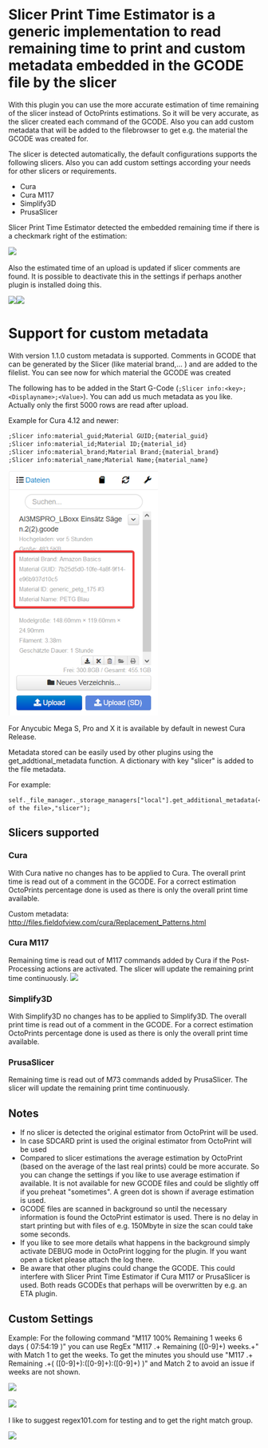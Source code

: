 # Slicer Print Time Estimator is a generic implementation to read remaining time to print and custom metadata embedded in the GCODE file by the slicer
With this plugin you can use the more accurate estimation of time remaining of the slicer instead of OctoPrints estimations. So it will be very accurate, as the slicer created each command of the GCODE. 
Also you can add custom metadata that will be added to the filebrowser to get e.g. the material the GCODE was created for.

The slicer is detected automatically, the default configurations supports the following slicers. Also you can add custom settings according your needs for other slicers or requirements. 

* Cura
* Cura M117
* Simplify3D
* PrusaSlicer


Slicer Print Time Estimator detected the embedded remaining time if there is a checkmark right of the estimation:

![](images/OctoPrint-estimator_dot.png)

Also the estimated time of an upload is updated if slicer comments are found. It is possible to deactivate this in the settings if perhaps another plugin is installed doing this.

![](images/file_metadata1.png)![](images/file_metadata2.png)

# Support for custom metadata
With version 1.1.0 custom metadata is supported. Comments in GCODE that can be generated by the Slicer (like material brand,... ) and are added to the filelist. You can see now for which material the GCODE was created

The following has to be added in the Start G-Code (`;Slicer info:<key>;<Displayname>;<Value>`). You can add us much metadata as you like. Actually only the first 5000 rows are read after upload.

Example for Cura 4.12 and newer:

    ;Slicer info:material_guid;Material GUID;{material_guid}
    ;Slicer info:material_id;Material ID;{material_id}
    ;Slicer info:material_brand;Material Brand;{material_brand}
    ;Slicer info:material_name;Material Name;{material_name}

![](images/file_custom_metadata.png)

For Anycubic Mega S, Pro and X it is available by default in newest Cura Release.

Metadata stored can be easily used by other plugins using the get_addtional_metadata function. A dictionary with key "slicer" is added to the file metadata.

For example:

    self._file_manager._storage_managers["local"].get_additional_metadata(<path of the file>,"slicer");



## Slicers supported

### Cura
With Cura native no changes has to be applied to Cura. The overall print time is read out of a comment in the GCODE. For a correct estimation OctoPrints percentage done is used as there is only the overall print time available.

Custom metadata: http://files.fieldofview.com/cura/Replacement_Patterns.html

### Cura M117
Remaining time is read out of M117 commands added by Cura if the Post-Processing actions are activated. The slicer will update the remaining print time continuously.
![](images/Cura.png)

### Simplify3D
With Simplify3D no changes has to be applied to Simplify3D. The overall print time is read out of a comment in the GCODE. For a correct estimation OctoPrints percentage done is used as there is only the overall print time available.

### PrusaSlicer
Remaining time is read out of M73 commands added by PrusaSlicer. The slicer will update the remaining print time continuously.

## Notes
 * If no slicer is detected the original estimator from OctoPrint will be used.
 * In case SDCARD print is used the original estimator from OctoPrint will be used
 * Compared to slicer estimations the average estimation by OctoPrint (based on the average of the last real prints) could be more accurate. So you can change the settings if you like to use average estimation if available. It is not available for new GCODE files and could be slightly off if you preheat "sometimes". A green dot is shown if average estimation is used.
 * GCODE files are scanned in background so until the necessary information is found the OctoPrint estimator is used. There is no delay in start printing but with files of e.g. 150Mbyte in size the scan could take some seconds.
 * If you like to see more details what happens in the background simply activate DEBUG mode in OctoPrint logging for the plugin. If you want open a ticket please attach the log there.
 * Be aware that other plugins could change the GCODE. This could interfere with Slicer Print Time Estimator if Cura M117 or PrusaSlicer is used. Both reads GCODEs that perhaps will be overwritten by e.g. an ETA plugin.

## Custom Settings
Example: For the following command "M117 100% Remaining 1 weeks 6 days ( 07:54:19 )" you can use RegEx "M117 .+ Remaining ([0-9]+) weeks.+" with Match 1 to get the weeks. To get the minutes you should use "M117 .+ Remaining .+\( ([0-9]+):([0-9]+):([0-9]+) \)" and Match 2 to avoid an issue if weeks are not shown. 

 
![](images/Gcode.png)

![](images/Settings_Custom.png)

I like to suggest regex101.com for testing and to get the right match group.

![](images/RegEx.png)
